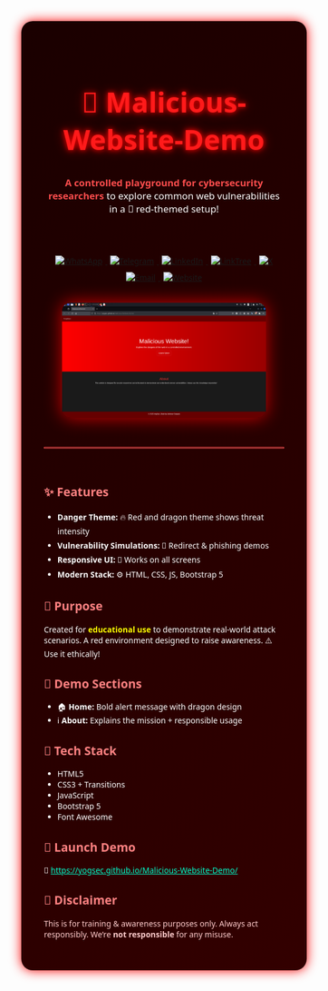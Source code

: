<!-- README.md -->

<div style="background: linear-gradient(135deg, #1a0000, #330000); padding: 40px; border-radius: 20px; color: #fff; font-family: 'Segoe UI', sans-serif; box-shadow: 0 0 20px red;">

<h1 align="center" style="font-size: 3.5em; color: #ff1a1a; text-shadow: 0 0 10px red, 0 0 20px #990000;">
  🐉 Malicious-Website-Demo
</h1>

<p align="center" style="font-size: 1.2em; animation: fadeIn 2s ease-in-out;">
  <strong style="color: #ff4d4d;">A controlled playground for cybersecurity researchers</strong> to explore common web vulnerabilities in a 🔴 red-themed setup!
</p>

<br>

<div align="center" style="margin: 30px 0;">
  <a href="https://www.whatsapp.com/channel/0029Vb68FeRFnSzGNOZC3h3x">
    <img src="https://img.shields.io/static/v1?style=for-the-badge&message=WhatsApp+Channel&color=25D366&logo=whatsapp&logoColor=FFFFFF&label=" alt="WhatsApp" style="margin: 5px; transition: transform 0.3s;" onmouseover="this.style.transform='scale(1.1)'" onmouseout="this.style.transform='scale(1)'">
  </a>
  <a href="https://t.me/HackerSecure">
    <img src="https://img.shields.io/static/v1?style=for-the-badge&message=Telegram+Channel&color=24A1DE&logo=telegram&logoColor=FFFFFF&label=" alt="Telegram" style="margin: 5px; transition: transform 0.3s;" onmouseover="this.style.transform='scale(1.1)'" onmouseout="this.style.transform='scale(1)'">
  </a>
  <a href="https://www.linkedin.com/in/cybersecurity-pentester/">
    <img src="https://img.shields.io/static/v1?style=for-the-badge&message=LinkedIn&color=0A66C2&logo=LinkedIn&logoColor=FFFFFF&label=" alt="LinkedIn" style="margin: 5px; transition: transform 0.3s;" onmouseover="this.style.transform='scale(1.1)'" onmouseout="this.style.transform='scale(1)'">
  </a>
  <a href="https://linktr.ee/yogsec">
    <img src="https://img.shields.io/static/v1?style=for-the-badge&message=LinkTree&color=25D366&logo=linktree&logoColor=FFFFFF&label=" alt="LinkTree" style="margin: 5px; transition: transform 0.3s;" onmouseover="this.style.transform='scale(1.1)'" onmouseout="this.style.transform='scale(1)'">
  </a>
  <a href="https://x.com/home">
    <img src="https://img.shields.io/static/v1?style=for-the-badge&message=X&color=000000&logo=x&logoColor=FFFFFF&label=" alt="X" style="margin: 5px; transition: transform 0.3s;" onmouseover="this.style.transform='scale(1.1)'" onmouseout="this.style.transform='scale(1)'">
  </a>
  <a href="mailto:abhinavsingwal@gmail.com?subject=Hi%20YogSec%20,%20nice%20to%20meet%20you!">
    <img src="https://img.shields.io/static/v1?style=for-the-badge&message=Gmail&color=EA4335&logo=Gmail&logoColor=FFFFFF&label=" alt="Email" style="margin: 5px; transition: transform 0.3s;" onmouseover="this.style.transform='scale(1.1)'" onmouseout="this.style.transform='scale(1)'">
  </a>
  <a href="https://yogsec.github.io/yogsec/">
    <img src="https://img.shields.io/static/v1?style=for-the-badge&message=Website&color=FFFFC5&logo=Firefox&logoColor=000000&label=" alt="Website" style="margin: 5px; transition: transform 0.3s;" onmouseover="this.style.transform='scale(1.1)'" onmouseout="this.style.transform='scale(1)'">
  </a>
</div>

<p align="center">
  <img src="https://github.com/yogsec/Malicious-Website-Demo/blob/main/Screenshot_2025-01-07_17_32_45.png?raw=true" alt="screenshot" style="max-width: 85%; border-radius: 15px; box-shadow: 0 0 30px #cc0000; animation: glow 3s ease-in-out infinite alternate;">
</p>

<br><hr style="border: 1px solid #ff4444;"><br>

<h2 style="color: #ff8080;">✨ Features</h2>
<ul style="line-height: 1.8;">
  <li><strong>Danger Theme:</strong> 🔥 Red and dragon theme shows threat intensity</li>
  <li><strong>Vulnerability Simulations:</strong> 🐞 Redirect & phishing demos</li>
  <li><strong>Responsive UI:</strong> 📱 Works on all screens</li>
  <li><strong>Modern Stack:</strong> ⚙️ HTML, CSS, JS, Bootstrap 5</li>
</ul>

<h2 style="color: #ff8080;">🎯 Purpose</h2>
<p>
  Created for <strong style="color: yellow;">educational use</strong> to demonstrate real-world attack scenarios. A red environment designed to raise awareness. ⚠️ Use it ethically!
</p>

<h2 style="color: #ff8080;">🧱 Demo Sections</h2>
<ul>
  <li>🏠 <strong>Home:</strong> Bold alert message with dragon design</li>
  <li>ℹ️ <strong>About:</strong> Explains the mission + responsible usage</li>
</ul>

<h2 style="color: #ff8080;">🧪 Tech Stack</h2>
<ul>
  <li>HTML5</li>
  <li>CSS3 + Transitions</li>
  <li>JavaScript</li>
  <li>Bootstrap 5</li>
  <li>Font Awesome</li>
</ul>

<h2 style="color: #ff8080;">🚀 Launch Demo</h2>
<p>
  🔗 <a href="https://yogsec.github.io/Malicious-Website-Demo/" style="color: #00ffcc; text-decoration: underline;">https://yogsec.github.io/Malicious-Website-Demo/</a>
</p>

<h2 style="color: #ff8080;">📢 Disclaimer</h2>
<p style="color: #ffcccc;">
  This is for training & awareness purposes only. Always act responsibly. We’re <strong>not responsible</strong> for any misuse.
</p>

</div>

<!-- Simulated animations via CSS keyframe effects won't work on GitHub, but glow and hover are supported via inline CSS -->
